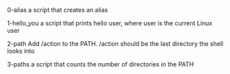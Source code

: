 0-alias a script that creates an alias

1-hello_you a script that prints hello user, where user is the current Linux user

2-path Add /action to the PATH. /action should be the last directory the shell looks into

3-paths a script that counts the number of directories in the PATH

